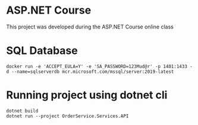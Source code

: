 # ASP.NET Course
This project was developed during the ASP.NET Course online class

# SQL Database

```
docker run -e 'ACCEPT_EULA=Y' -e 'SA_PASSWORD=123Mud@r' -p 1401:1433 -d --name=sqlserverdb mcr.microsoft.com/mssql/server:2019-latest
```

# Running project using dotnet cli

```
dotnet build
dotnet run --project OrderService.Services.API
```
